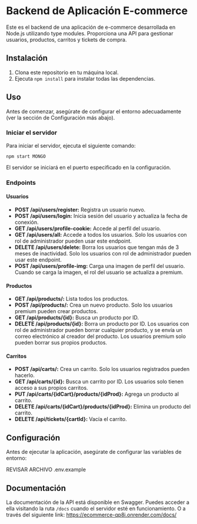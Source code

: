 # Backend de Aplicación E-commerce

Este es el backend de una aplicación de e-commerce desarrollada en Node.js utilizando type modules. Proporciona una API para gestionar usuarios, productos, carritos y tickets de compra.

## Instalación

1. Clona este repositorio en tu máquina local.
2. Ejecuta `npm install` para instalar todas las dependencias.

## Uso

Antes de comenzar, asegúrate de configurar el entorno adecuadamente (ver la sección de Configuración más abajo). 


### Iniciar el servidor

Para iniciar el servidor, ejecuta el siguiente comando:

`npm start MONGO`


El servidor se iniciará en el puerto especificado en la configuración.

### Endpoints

#### Usuarios

- **POST /api/users/register:** Registra un usuario nuevo.
- **POST /api/users/login:** Inicia sesión del usuario y actualiza la fecha de conexión.
- **GET /api/users/profile-cookie:** Accede al perfil del usuario.
- **GET /api/users/all:** Accede a todos los usuarios. Solo los usuarios con rol de administrador pueden usar este endpoint.
- **DELETE /api/users/delete:** Borra los usuarios que tengan más de 3 meses de inactividad. Solo los usuarios con rol de administrador pueden usar este endpoint.
- **POST /api/users/profile-img:** Carga una imagen de perfil del usuario. Cuando se carga la imagen, el rol del usuario se actualiza a premium.

#### Productos

- **GET /api/products/:** Lista todos los productos.
- **POST /api/products/:** Crea un nuevo producto. Solo los usuarios premium pueden crear productos.
- **GET /api/products/{id}:** Busca un producto por ID.
- **DELETE /api/products/{id}:** Borra un producto por ID. Los usuarios con rol de administrador pueden borrar cualquier producto, y se envía un correo electrónico al creador del producto. Los usuarios premium solo pueden borrar sus propios productos.

#### Carritos

- **POST /api/carts/:** Crea un carrito. Solo los usuarios registrados pueden hacerlo.
- **GET /api/carts/{id}:** Busca un carrito por ID. Los usuarios solo tienen acceso a sus propios carritos.
- **PUT /api/carts/{idCart}/products/{idProd}:** Agrega un producto al carrito.
- **DELETE /api/carts/{idCart}/products/{idProd}:** Elimina un producto del carrito.
- **DELETE /api/tickets/{cartId}:** Vacía el carrito.

## Configuración

Antes de ejecutar la aplicación, asegúrate de configurar las  variables de entorno:

REVISAR ARCHIVO .env.example

## Documentación

La documentación de la API está disponible en Swagger. Puedes acceder a ella visitando la ruta `/docs` cuando el servidor esté en funcionamiento. O a través del siguiente link:
https://ecommerce-qp8i.onrender.com/docs/
